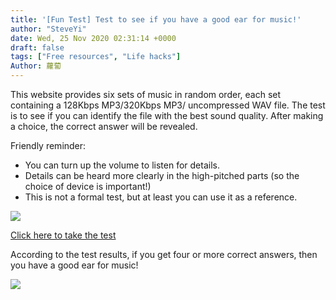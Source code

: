 ```yaml
---
title: '[Fun Test] Test to see if you have a good ear for music!'
author: "SteveYi"
date: Wed, 25 Nov 2020 02:31:14 +0000
draft: false
tags: ["Free resources", "Life hacks"]
Author: 蘿蔔
---
```


This website provides six sets of music in random order, each set containing a 128Kbps MP3/320Kbps MP3/ uncompressed WAV file. The test is to see if you can identify the file with the best sound quality. After making a choice, the correct answer will be revealed.
 
Friendly reminder:
- You can turn up the volume to listen for details.
- Details can be heard more clearly in the high-pitched parts (so the choice of device is important!)
- This is not a formal test, but at least you can use it as a reference. 

![](https://static-a1.steveyi.net/media/blog/2020112501583221.png)

[Click here to take the test](https://www.npr.org/sections/therecord/2015/06/02/411473508/how-well-can-you-hear-audio-quality)

According to the test results, if you get four or more correct answers, then you have a good ear for music!

![](https://static-a1.steveyi.net/media/blog/2020112501563810.jpg)
